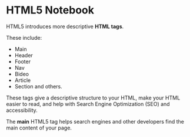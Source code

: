 # HTML5 Notebook

HTML5 introduces more descriptive **HTML tags**.

These include: 

* Main 
* Header 
* Footer 
* Nav 
* Bideo 
* Article 
* Section and others.

These tags give a descriptive structure to your HTML, make your HTML easier to read, and help with Search Engine Optimization (SEO) and accessibility. 

The **main** HTML5 tag helps search engines and other developers find the main content of your page.
